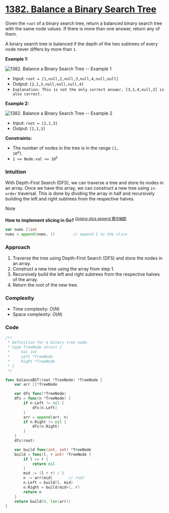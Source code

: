 # [1382. Balance a Binary Search Tree](https://leetcode.com/problems/balance-a-binary-search-tree/)

Given the `root` of a binary search tree, return a balanced binary search tree with the same node values. If there is more than one answer, return any of them.

A binary search tree is balanced if the depth of the two subtrees of every node never differs by more than `1`.

**Example 1:**

![1382. Balance a Binary Search Tree -- Example 1](https://assets.leetcode.com/uploads/2021/08/10/balance1-tree.jpg)

- Input: `root = [1,null,2,null,3,null,4,null,null]`
- Output: `[2,1,3,null,null,null,4]`
- `Explanation: This is not the only correct answer, [3,1,4,null,2] is also correct.`

**Example 2:**

![1382. Balance a Binary Search Tree -- Example 2](https://assets.leetcode.com/uploads/2021/08/10/balanced2-tree.jpg)

- Input: `root = [2,1,3]`
- Output: `[2,1,3]`
 
**Constraints:**

- The number of nodes in the tree is in the range <code>[1, 10<sup>4</sup>]</code>.
- <code>1 <= Node.val <= 10<sup>5</sup></code>


### Intuition

With Depth-First Search (DFS), we can traverse a tree and store its nodes in an array. Once we have this array, we can construct a new tree using `in-order` traversal. This is done by dividing the array in half and recursively building the left and right subtrees from the respective halves.

> [!NOTE]
> 
> **How to implement slicing in Go?** <sup><a href="https://yushuanhsieh.github.io/post/2021-12-29-golang-slice-append/" target="_blank">Golang slice append 實作細節</a></sup>
> 
> ```go
> var nums []int
> nums = append(nums, 1)		// append 1 to the slice
> ```

### Approach

1. Traverse the tree using Depth-First Search (DFS) and store the nodes in an array.
2. Construct a new tree using the array from step 1.
3. Recursively build the left and right subtrees from the respective halves of the array.
4. Return the root of the new tree.

### Complexity

- Time complexity: $O(N)$
- Space complexity: $O(N)$

### Code

```go
/**
 * Definition for a binary tree node.
 * type TreeNode struct {
 *     Val int
 *     Left *TreeNode
 *     Right *TreeNode
 * }
 */

func balanceBST(root *TreeNode) *TreeNode {
	var arr []*TreeNode

	var dfs func(*TreeNode)
	dfs = func(n *TreeNode) {
		if n.Left != nil {
			dfs(n.Left)
		}
		arr = append(arr, n)
		if n.Right != nil {
			dfs(n.Right)
		}
	}
	dfs(root)

	var build func(int, int) *TreeNode
	build = func(l, r int) *TreeNode {
		if l >= r {
			return nil
		}
		mid := (l + r) / 2
		n := arr[mid]		// root
		n.Left = build(l, mid)
		n.Right = build(mid+1, r)
		return n
	}
	return build(0, len(arr))
}
```
